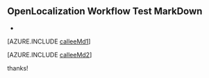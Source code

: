 ## OpenLocalization Workflow Test MarkDown
* 

[AZURE.INCLUDE [calleeMd1](e2e\2868a307-12a0-4d5a-9157-66f6e7af937b.md)]



[AZURE.INCLUDE [calleeMd2](e2e\86bb75a5-9f21-4ed8-883e-c57d524cb467.md)]

 
thanks!